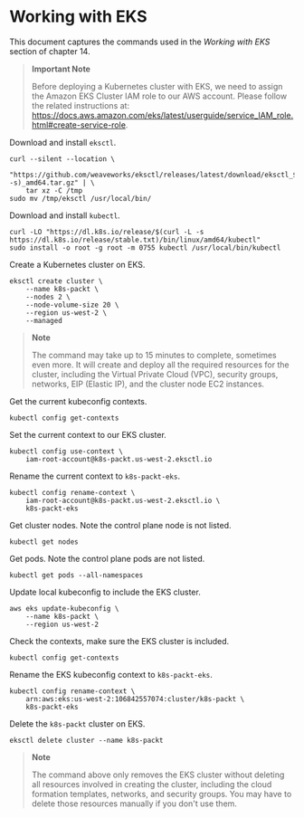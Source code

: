 # Working with EKS

This document captures the commands used in the _Working with EKS_ section of chapter 14.

> **Important Note**
>
> Before deploying a Kubernetes cluster with EKS, we need to assign the Amazon EKS Cluster IAM role to our AWS account. Please follow the related instructions at: https://docs.aws.amazon.com/eks/latest/userguide/service_IAM_role.html#create-service-role.

Download and install `eksctl`.

```
curl --silent --location \
    "https://github.com/weaveworks/eksctl/releases/latest/download/eksctl_$(uname -s)_amd64.tar.gz" | \
    tar xz -C /tmp
sudo mv /tmp/eksctl /usr/local/bin/
```

Download and install `kubectl`.

```
curl -LO "https://dl.k8s.io/release/$(curl -L -s https://dl.k8s.io/release/stable.txt)/bin/linux/amd64/kubectl"
sudo install -o root -g root -m 0755 kubectl /usr/local/bin/kubectl
```

Create a Kubernetes cluster on EKS.

```
eksctl create cluster \
    --name k8s-packt \
    --nodes 2 \
    --node-volume-size 20 \
    --region us-west-2 \
    --managed
```

> **Note**
>
> The command may take up to 15 minutes to complete, sometimes even more. It will create and deploy all the required resources for the cluster, including the Virtual Private Cloud (VPC), security groups, networks, EIP (Elastic IP), and the cluster node EC2 instances.

Get the current kubeconfig contexts.

```
kubectl config get-contexts
```

Set the current context to our EKS cluster.

```
kubectl config use-context \
    iam-root-account@k8s-packt.us-west-2.eksctl.io
```

Rename the current context to `k8s-packt-eks`.

```
kubectl config rename-context \
    iam-root-account@k8s-packt.us-west-2.eksctl.io \
    k8s-packt-eks
```

Get cluster nodes. Note the control plane node is not listed.

```
kubectl get nodes
```

Get pods. Note the control plane pods are not listed.

```
kubectl get pods --all-namespaces
```

Update local kubeconfig to include the EKS cluster.

```
aws eks update-kubeconfig \
    --name k8s-packt \
    --region us-west-2
```

Check the contexts, make sure the EKS cluster is included.

```
kubectl config get-contexts
```

Rename the EKS kubeconfig context to `k8s-packt-eks`.

```
kubectl config rename-context \
    arn:aws:eks:us-west-2:106842557074:cluster/k8s-packt \
    k8s-packt-eks
```

Delete the `k8s-packt` cluster on EKS.

```
eksctl delete cluster --name k8s-packt
```

> **Note**
>
> The command above only removes the EKS cluster without deleting all resources involved in creating the cluster, including the cloud formation templates, networks, and security groups. You may have to delete those resources manually if you don't use them.
